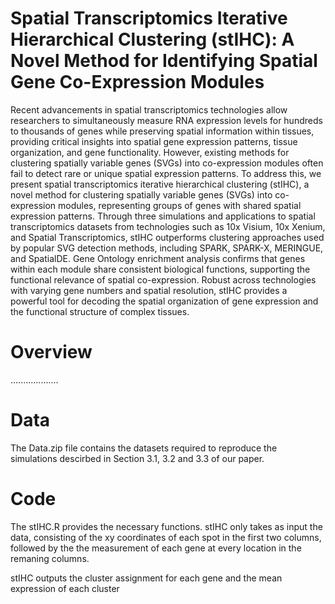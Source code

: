 # Spatial Transcriptomics Iterative Hierarchical Clustering (stIHC): A Novel Method for Identifying Spatial Gene Co-Expression Modules

Recent advancements in spatial transcriptomics technologies allow researchers to 
simultaneously measure RNA expression levels for hundreds to thousands of genes
while preserving spatial information within tissues, providing critical insights
into spatial gene expression patterns, tissue organization, and gene functionality.
However, existing methods for clustering spatially variable genes (SVGs) into
co-expression modules often fail to detect rare or unique spatial expression patterns.
To address this, we present spatial transcriptomics iterative hierarchical
clustering (stIHC), a novel method for clustering spatially variable genes (SVGs)
into co-expression modules, representing groups of genes with shared spatial
expression patterns. Through three simulations and applications to spatial transcriptomics
datasets from technologies such as 10x Visium, 10x Xenium, and
Spatial Transcriptomics, stIHC outperforms clustering approaches used by popular
SVG detection methods, including SPARK, SPARK-X, MERINGUE, and
SpatialDE. Gene Ontology enrichment analysis confirms that genes within each
module share consistent biological functions, supporting the functional relevance
of spatial co-expression. Robust across technologies with varying gene numbers
and spatial resolution, stIHC provides a powerful tool for decoding the spatial
organization of gene expression and the functional structure of complex tissues.

# Overview 
...................

# Data
The Data.zip file contains the datasets required to reproduce the simulations descirbed in Section 3.1, 3.2 and 3.3 of our paper.

# Code
The stIHC.R provides the necessary functions. stIHC only takes as input the data, consisting of the xy coordinates of each spot in the first two columns, followed by the the measurement of each gene at every location in the remaning columns.

stIHC outputs the cluster assignment for each gene and the mean expression of each cluster

